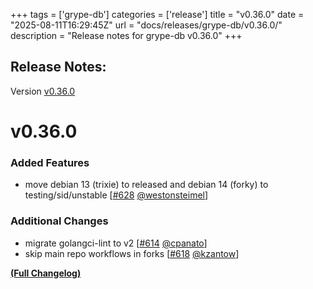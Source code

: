 +++
tags = ['grype-db']
categories = ['release']
title = "v0.36.0"
date = "2025-08-11T16:29:45Z"
url = "docs/releases/grype-db/v0.36.0/"
description = "Release notes for grype-db v0.36.0"
+++

## Release Notes:
Version [v0.36.0](https://github.com/anchore/grype-db/releases/tag/v0.36.0)

# v0.36.0

### Added Features

- move debian 13 (trixie) to released and debian 14 (forky) to testing/sid/unstable [[#628](https://github.com/anchore/grype-db/pull/628) [@westonsteimel](https://github.com/westonsteimel)]

### Additional Changes

- migrate golangci-lint to v2 [[#614](https://github.com/anchore/grype-db/pull/614) [@cpanato](https://github.com/cpanato)]
- skip main repo workflows in forks [[#618](https://github.com/anchore/grype-db/pull/618) [@kzantow](https://github.com/kzantow)]

**[(Full Changelog)](https://github.com/anchore/grype-db/compare/v0.35.0...v0.36.0)**
